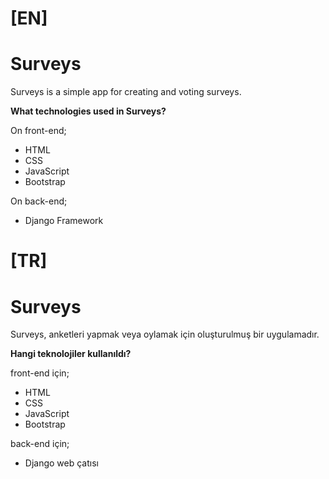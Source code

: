 # [EN]

# Surveys

Surveys is a simple app for creating and voting surveys.

**What technologies used in Surveys?**

On front-end;

* HTML
* CSS
* JavaScript
* Bootstrap

On back-end;

* Django Framework



# [TR]

# Surveys

Surveys, anketleri yapmak veya oylamak için oluşturulmuş bir uygulamadır.

**Hangi teknolojiler kullanıldı?**

front-end için;

* HTML
* CSS
* JavaScript
* Bootstrap

back-end için;

* Django web çatısı



